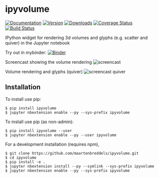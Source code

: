 ipyvolume
===============================
[![Documentation](https://readthedocs.org/projects/ipyvolume/badge/?version=latest)](https://ipyvolume.readthedocs.io/en/latest/?badge=latest)
[![Version](https://img.shields.io/pypi/v/ipyvolume.svg)](https://pypi.python.org/pypi/ipyvolume)
[![Downloads](https://img.shields.io/pypi/dm/ipyvolume.svg)](https://pypi.python.org/pypi/ipyvolume)
[![Coverage Status](https://coveralls.io/repos/github/maartenbreddels/ipyvolume/badge.svg)](https://coveralls.io/github/maartenbreddels/ipyvolume)
[![Build Status](https://travis-ci.org/maartenbreddels/ipyvolume.svg?branch=master)](https://travis-ci.org/maartenbreddels/ipyvolume)

IPython widget for rendering 3d volumes and glyphs (e.g. scatter and quiver) in the Jupyter notebook

Try out in mybinder: [![Binder](https://img.shields.io/badge/launch-binder-red.svg)](http://mybinder.org/repo/maartenbreddels/ipyvolume/notebooks/examples/simple.ipynb?kernel_name=python2)

Screencast showing the volume rendering
![screencast](https://raw.githubusercontent.com/maartenbreddels/ipyvolume/master/misc/screencast.gif)

Volume rendering and glyphs (quiver)
![screencast quiver](https://raw.githubusercontent.com/maartenbreddels/ipyvolume/master/misc/screencast_quiver.gif)

Installation
------------

To install use pip:

    $ pip install ipyvolume
    $ jupyter nbextension enable --py --sys-prefix ipyvolume

To install use pip (as non-admin):

    $ pip install ipyvolume --user
    $ jupyter nbextension enable --py --user ipyvolume


For a development installation (requires npm),

    $ git clone https://github.com/maartenbreddels/ipyvolume.git
    $ cd ipyvolume
    $ pip install -e .
    $ jupyter nbextension install --py --symlink --sys-prefix ipyvolume
    $ jupyter nbextension enable --py --sys-prefix ipyvolume


